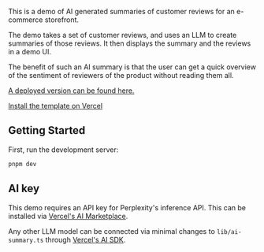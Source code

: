 This is a demo of AI generated summaries of customer reviews for an e-commerce storefront.

The demo takes a set of customer reviews, and uses an LLM to create summaries of those reviews.
It then displays the summary and the reviews in a demo UI.

The benefit of such an AI summary is that the user can get a quick overview of the sentiment
of reviewers of the product without reading them all.

[A deployed version can be found here.](https://review-summary.vercel.app/)

[Install the template on Vercel](https://vercel.com/templates/next.js/customer-reviews-ai-summary-nextjs-vercel)

## Getting Started

First, run the development server:

```bash
pnpm dev
```

## AI key

This demo requires an API key for Perplexity's inference API. This can be installed via
[Vercel's AI Marketplace](https://vercel.com/docs/integrations/ai).

Any other LLM model can be connected via minimal changes to `lib/ai-summary.ts` through [Vercel's AI SDK](https://sdk.vercel.ai/docs).
